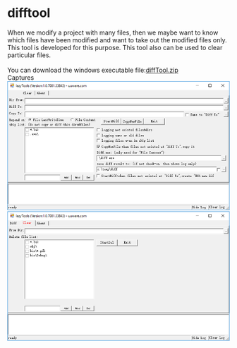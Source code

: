 # difftool
When we modify a project with many files, then we maybe want to know which files have been modified and want to take out the modified files only. This tool is developed for this purpose.  This tool also can be used to clear particular files.<br>
<br>
You can download the windows executable file:<a href="hslp/diffTool.zip">diffTool.zip</a><br>
Captures<br>
![Screenshot](help/diff.png)<br>
![Screenshot](help/clear.png)<br>
